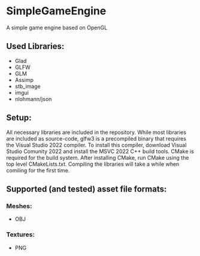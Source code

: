# SimpleGameEngine
A simple game engine based on OpenGL

## Used Libraries:
- Glad
- GLFW
- GLM
- Assimp
- stb_image
- imgui
- nlohmann/json

## Setup:
All necessary libraries are included in the repository. While most libraries are included as source-code, glfw3 is a precompiled binary that requires the Visual Studio 2022 compiler.
To install this compiler, download Visual Studio Comunity 2022 and install the MSVC 2022 C++ build tools.
CMake is required for the build system. After installing CMake, run CMake using the top level CMakeLists.txt. Compiling the libraries will take a while when comiling for the first time.

## Supported (and tested) asset file formats:
### Meshes:
- OBJ
### Textures:
- PNG
